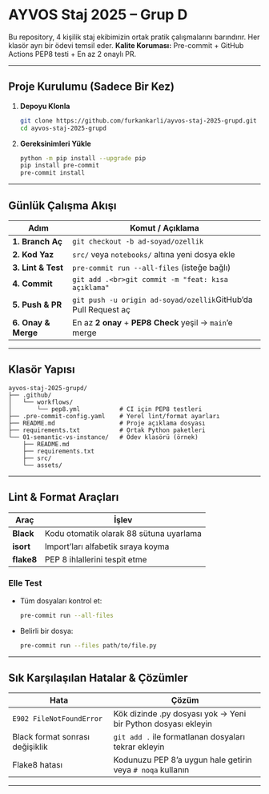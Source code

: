 # AYVOS Staj 2025 – Grup D

Bu repository, 4 kişilik staj ekibimizin ortak pratik çalışmalarını barındırır.
Her klasör ayrı bir ödevi temsil eder.
**Kalite Koruması:** Pre-commit + GitHub Actions PEP8 testi + En az 2 onaylı PR.

---

## Proje Kurulumu (Sadece Bir Kez)

1. **Depoyu Klonla**

   ```bash
   git clone https://github.com/furkankarli/ayvos-staj-2025-grupd.git
   cd ayvos-staj-2025-grupd
   ```

2. **Gereksinimleri Yükle**

   ```bash
   python -m pip install --upgrade pip
   pip install pre-commit
   pre-commit install
   ```

---

## Günlük Çalışma Akışı

| Adım                | Komut / Açıklama                                                           |
| ------------------- | -------------------------------------------------------------------------- |
| **1. Branch Aç**    | `git checkout -b ad-soyad/ozellik`                                         |
| **2. Kod Yaz**      | `src/` veya `notebooks/` altına yeni dosya ekle                            |
| **3. Lint & Test**  | `pre-commit run --all-files` (isteğe bağlı)                                |
| **4. Commit**       | `git add .<br>git commit -m "feat: kısa açıklama"`                 |
| **5. Push & PR**    | `git push -u origin ad-soyad/ozellik`GitHub’da Pull Request aç |
| **6. Onay & Merge** | En az **2 onay** + **PEP8 Check** yeşil → `main`’e merge                   |

---

## Klasör Yapısı

```
ayvos-staj-2025-grupd/
├── .github/
│   └── workflows/
│       └── pep8.yml           # CI için PEP8 testleri
├── .pre-commit-config.yaml    # Yerel lint/format ayarları
├── README.md                  # Proje açıklama dosyası
├── requirements.txt           # Ortak Python paketleri
└── 01-semantic-vs-instance/   # Ödev klasörü (örnek)
    ├── README.md
    ├── requirements.txt
    ├── src/
    └── assets/
```

---

## Lint & Format Araçları

| Araç       | İşlev                                   |
| ---------- | --------------------------------------- |
| **Black**  | Kodu otomatik olarak 88 sütuna uyarlama |
| **isort**  | Import’ları alfabetik sıraya koyma      |
| **flake8** | PEP 8 ihlallerini tespit etme           |

### Elle Test

* Tüm dosyaları kontrol et:

  ```bash
  pre-commit run --all-files
  ```
* Belirli bir dosya:

  ```bash
  pre-commit run --files path/to/file.py
  ```

---

## Sık Karşılaşılan Hatalar & Çözümler

| Hata                            | Çözüm                                                         |
| ------------------------------- | ------------------------------------------------------------- |
| `E902 FileNotFoundError`        | Kök dizinde .py dosyası yok → Yeni bir Python dosyası ekleyin |
| Black format sonrası değişiklik | `git add .` ile formatlanan dosyaları tekrar ekleyin          |
| Flake8 hatası                   | Kodunuzu PEP 8’a uygun hale getirin veya `# noqa` kullanın    |

---

